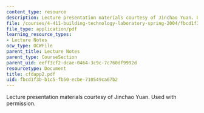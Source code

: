 ```yaml
---
content_type: resource
description: Lecture presentation materials courtesy of Jinchao Yuan. Used with permission.
file: /courses/4-411-building-technology-laboratory-spring-2004/fbcd1f3bb1c5fb50ecbe710549ca67b2_cfdapp2.pdf
file_type: application/pdf
learning_resource_types:
- Lecture Notes
ocw_type: OCWFile
parent_title: Lecture Notes
parent_type: CourseSection
parent_uid: eeff3cf2-dcae-0464-3c9c-7c760df9992d
resourcetype: Document
title: cfdapp2.pdf
uid: fbcd1f3b-b1c5-fb50-ecbe-710549ca67b2
---
```

Lecture presentation materials courtesy of Jinchao Yuan. Used with permission.

